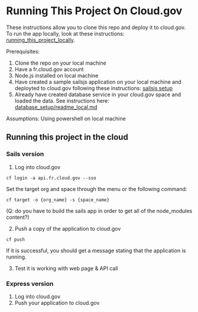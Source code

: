 # Running This Project On Cloud.gov

These instructions allow you to clone this repo and deploy it to cloud.gov. To run the app locally, look at these instructions: [running_this_project_locally](running_this_project_locally.md).

Prerequisites: 

1. Clone the repo on your local machine
2. Have a fr.cloud.gov account
3. Node.js installed on local machine
4. Have created a sample sailsjs application on your local machine and deployted to cloud.gov following these instructions: [sailsjs setup](create_sailjs_webserver_on_cloud.md)
5. Already have created database service in your cloud.gov space and loaded the data. See instructions here: [database_setup/readme_local.md](database_setup/readme_local.md)

Assumptions:
Using powershell on local machine



## Running this project in the cloud

### Sails version
1. Log into cloud.gov

`cf login -a api.fr.cloud.gov --sso`

Set the target org and space through the menu or the following command:

`cf target -o {org_name} -s {space_name}`

(Q: do you have to build the sails app in order to get all of the node_modules content?)

2. Push a copy of the application to cloud.gov

`cf push`

If it is successful, you should get a message stating that the application is running.


3. Test it is working with web page & API call

### Express version
1. Log into cloud.gov
2. Push your application to cloud.gov





